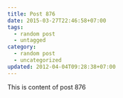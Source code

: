 ```yaml
---
title: Post 876
date: 2015-03-27T22:46:58+07:00
tags:
  - random post
  - untagged
category:
  - random post
  - uncategorized
updated: 2012-04-04T09:28:38+07:00
---
```

This is content of post 876